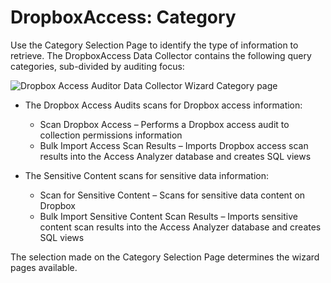 # DropboxAccess: Category

Use the Category Selection Page to identify the type of information to retrieve. The DropboxAccess Data Collector contains the following query categories, sub-divided by auditing focus:

![Dropbox Access Auditor Data Collector Wizard Category page](/img/product_docs/accessanalyzer/enterpriseauditor/admin/datacollector/adinventory/category.png)

- The Dropbox Access Audits scans for Dropbox access information:

  - Scan Dropbox Access – Performs a Dropbox access audit to collection permissions information
  - Bulk Import Access Scan Results – Imports Dropbox access scan results into the Access Analyzer database and creates SQL views
- The Sensitive Content scans for sensitive data information:

  - Scan for Sensitive Content – Scans for sensitive data content on Dropbox
  - Bulk Import Sensitive Content Scan Results – Imports sensitive content scan results into the Access Analyzer database and creates SQL views

The selection made on the Category Selection Page determines the wizard pages available.
